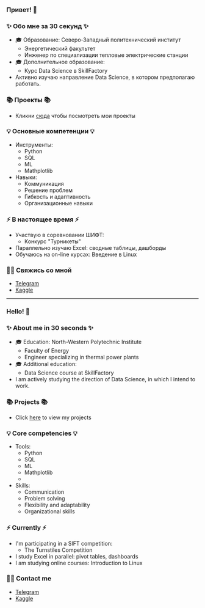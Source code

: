 ### Привет! 👋

### ✨ Обо мне за 30 секунд ✨ 
* 🎓 Образование: Северо-Западный политехнический институт
  - Энергетический факультет
  - Инженер по специализации тепловые электрические станции
* 🎓 Дополнительное образование:
  -	Курс Data Science в SkillFactory
*  Активно изучаю направление Data Science, в котором предполагаю работать.

### 📚 Проекты 📚

* Кликни [сюда](https://github.com/Licharg?tab=repositories) чтобы посмотреть мои проекты

### 💡 Основные компетенции 💡
* Инструменты: 
  - Python
  - SQL
  - ML
  - Mathplotlib
* Навыки: 
  - Коммуникация
  - Решение проблем
  - Гибкость и адаптивность
  - Организационные навыки

### ⚡️ В настоящее время ⚡️
* Участвую в соревновании ШИФТ:
  - Конкурс "Турникеты"
* Параллельно изучаю Excel: сводные таблицы, дашборды
* Обучаюсь на on-line курсах: Введение в Linux

### 🙌🏻 Свяжись со мной
- [Telegram](https://t.me/Lichargin)
- [Kaggle](https://www.kaggle.com/licharg)

---

### Hello! 👋

### ✨ About me in 30 seconds ✨ 
* 🎓 Education: North-Western Polytechnic Institute
  - Faculty of Energy
  - Engineer specializing in thermal power plants
* 🎓 Additional education:
  - Data Science course at SkillFactory
* I am actively studying the direction of Data Science, in which I intend to work.

### 📚 Projects 📚

* Click [here](https://github.com/Licharg?tab=repositories ) to view my projects
  

### 💡 Core competencies 💡

* Tools:
  - Python
  - SQL
  - ML
  - Mathplotlib
  - 
* Skills:
  - Communication
  - Problem solving
  - Flexibility and adaptability
  - Organizational skills
 
### ⚡️ Currently ⚡️
* I'm participating in a SIFT competition: 
  - The Turnstiles Competition
* I study Excel in parallel: pivot tables, dashboards
* I am studying online courses: Introduction to Linux


### 🙌🏻 Contact me
- [Telegram](https://t.me/Lichargin)
- [Kaggle](https://www.kaggle.com/licharg)
